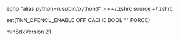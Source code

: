 


echo "alias python=/usr/bin/python3" >> ~/.zshrc
source ~/.zshrc


set(TNN_OPENCL_ENABLE OFF CACHE BOOL "" FORCE)

minSdkVersion 21